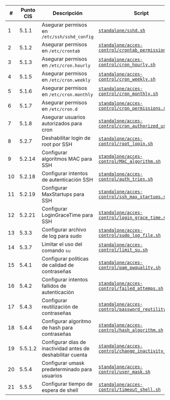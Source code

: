 | #  | Punto CIS | Descripción | Script |
|----|-----------|-------------|--------|
| 1  | 5.1.1     | Asegurar permisos en `/etc/ssh/sshd_config` | [`standalone/sshd.sh`](standalone/sshd.sh) |
| 2  | 5.1.2     | Asegurar permisos en `/etc/crontab` | [`standalone/acces-control/crontab_permissions.sh`](standalone/acces-control/crontab_permissions.sh) |
| 3  | 5.1.3     | Asegurar permisos en `/etc/cron.hourly` | [`standalone/acces-control/cron_hourly.sh`](standalone/acces-control/cron_hourly.sh) |
| 4  | 5.1.5     | Asegurar permisos en `/etc/cron.weekly` | [`standalone/acces-control/cron_weekly.sh`](standalone/acces-control/cron_weekly.sh) |
| 5  | 5.1.6     | Asegurar permisos en `/etc/cron.monthly` | [`standalone/acces-control/cron_monthly.sh`](standalone/acces-control/cron_monthly.sh) |
| 6  | 5.1.7     | Asegurar permisos en `/etc/cron.d` | [`standalone/acces-control/cron_permissions.sh`](standalone/acces-control/cron_permissions.sh) |
| 7  | 5.1.8     | Asegurar usuarios autorizados para cron | [`standalone/acces-control/cron_authorized_users.sh`](standalone/acces-control/cron_authorized_users.sh) |
| 8  | 5.2.7     | Deshabilitar login de root por SSH | [`standalone/acces-control/root_login.sh`](standalone/acces-control/root_login.sh) |
| 9  | 5.2.14    | Configurar algoritmos MAC para SSH | [`standalone/acces-control/MAC_algorithm.sh`](standalone/acces-control/MAC_algorithm.sh) |
| 10 | 5.2.18    | Configurar intentos de autenticación SSH | [`standalone/acces-control/auth_tries.sh`](standalone/acces-control/auth_tries.sh) |
| 11 | 5.2.19    | Configurar MaxStartups para SSH | [`standalone/acces-control/ssh_max_startups.sh`](standalone/acces-control/ssh_max_startups.sh) |
| 12 | 5.2.21    | Configurar LoginGraceTime para SSH | [`standalone/acces-control/login_grace_time.sh`](standalone/acces-control/login_grace_time.sh) |
| 13 | 5.3.3     | Configurar archivo de log para sudo | [`standalone/acces-control/sudo_log_file.sh`](standalone/acces-control/sudo_log_file.sh) |
| 14 | 5.3.7     | Limitar el uso del comando `su` | [`standalone/acces-control/limit_su.sh`](standalone/acces-control/limit_su.sh) |
| 15 | 5.4.1     | Configurar políticas de calidad de contraseñas | [`standalone/acces-control/pam_pwquality.sh`](standalone/acces-control/pam_pwquality.sh) |
| 16 | 5.4.2     | Configurar intentos fallidos de autenticación | [`standalone/acces-control/failed_attemps.sh`](standalone/acces-control/failed_attemps.sh) |
| 17 | 5.4.3     | Configurar reutilización de contraseñas | [`standalone/acces-control/password_reutility.sh`](standalone/acces-control/password_reutility.sh) |
| 18 | 5.4.4     | Configurar algoritmo de hash para contraseñas | [`standalone/acces-control/hash_algorithm.sh`](standalone/acces-control/hash_algorithm.sh) |
| 19 | 5.5.1.2   | Configurar días de inactividad antes de deshabilitar cuenta | [`standalone/acces-control/change_inactivity_days.sh`](standalone/acces-control/change_inactivity_days.sh) |
| 20 | 5.5.4     | Configurar umask predeterminado para usuarios | [`standalone/acces-control/user_mask.sh`](standalone/acces-control/user_mask.sh) |
| 21 | 5.5.5     | Configurar tiempo de espera de shell | [`standalone/acces-control/timeout_shell.sh`](standalone/acces-control/timeout_shell.sh) |